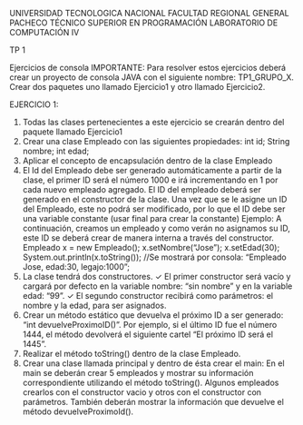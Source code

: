 UNIVERSIDAD TECNOLOGICA NACIONAL 
FACULTAD REGIONAL GENERAL PACHECO
TÉCNICO SUPERIOR EN PROGRAMACIÓN
LABORATORIO DE COMPUTACIÓN IV

TP 1

Ejercicios de consola
IMPORTANTE:
Para resolver estos ejercicios deberá crear un proyecto de consola JAVA con 
el siguiente nombre: TP1_GRUPO_X. Crear dos paquetes uno llamado 
Ejercicio1 y otro llamado Ejercicio2.

EJERCICIO 1:
1. Todas las clases pertenecientes a este ejercicio se crearán dentro del 
paquete llamado Ejercicio1
2. Crear una clase Empleado con las siguientes propiedades:
int id;
String nombre;
int edad;
3. Aplicar el concepto de encapsulación dentro de la clase Empleado
4. El Id del Empleado debe ser generado automáticamente a partir de la clase, 
el primer ID será el número 1000 e irá incrementando en 1 por cada nuevo 
empleado agregado. El ID del empleado deberá ser generado en el 
constructor de la clase. Una vez que se le asigne un ID del Empleado, este no 
podrá ser modificado, por lo que el ID debe ser una variable constante (usar 
final para crear la constante)
Ejemplo: A continuación, creamos un empleado y como verán no asignamos 
su ID, este ID se deberá crear de manera interna a través del constructor.
Empleado x = new Empleado();
x.setNombre(“Jose”);
x.setEdad(30);
System.out.println(x.toString());
//Se mostrará por consola: “Empleado Jose, edad:30, legajo:1000”;
5. La clase tendrá dos constructores.
✓
El primer constructor será vacío y cargará por defecto en la variable nombre: 
“sin nombre” y en la variable edad: “99”.
✓
El segundo constructor recibirá como parámetros: el nombre y la edad, para 
ser asignados.
6. Crear un método estático que devuelva el próximo ID a ser generado: “int
devuelveProximoID()”. Por ejemplo, si el último ID fue el número 1444, el
método devolverá el siguiente cartel “El próximo ID será el 1445”.
7. Realizar el método toString() dentro de la clase Empleado.
8. Crear una clase llamada principal y dentro de ésta crear el main:
En el main se deberán crear 5 empleados y mostrar su información 
correspondiente utilizando el método toString(). Algunos empleados
crearlos con el constructor vacio y otros con el constructor con parámetros. 
También deberán mostrar la información que devuelve el método 
devuelveProximoId().
